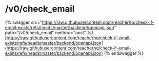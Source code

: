 # /v0/check\_email

{% swagger src="https://raw.githubusercontent.com/reacherhq/check-if-email-exists/refs/heads/master/backend/openapi.json" path="/v0/check_email" method="post" %}
[https://raw.githubusercontent.com/reacherhq/check-if-email-exists/refs/heads/master/backend/openapi.json](https://raw.githubusercontent.com/reacherhq/check-if-email-exists/refs/heads/master/backend/openapi.json)
{% endswagger %}

